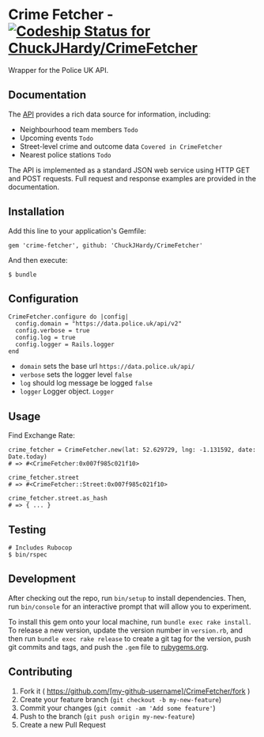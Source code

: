 # Crime Fetcher - [ ![Codeship Status for ChuckJHardy/CrimeFetcher](https://codeship.com/projects/4a6dea20-1058-0133-f5b4-5a9b1173a114/status?branch=master)](https://codeship.com/projects/92019)

Wrapper for the Police UK API.

## Documentation

The [API](https://data.police.uk/docs/) provides a rich data source for information, including:

* Neighbourhood team members `Todo`
* Upcoming events `Todo`
* Street-level crime and outcome data `Covered in CrimeFetcher`
* Nearest police stations `Todo`

The API is implemented as a standard JSON web service using HTTP GET and POST requests. Full request and response examples are provided in the documentation.

## Installation

Add this line to your application's Gemfile:

    gem 'crime-fetcher', github: 'ChuckJHardy/CrimeFetcher'

And then execute:

    $ bundle

## Configuration

    CrimeFetcher.configure do |config|
      config.domain = "https://data.police.uk/api/v2"
      config.verbose = true
      config.log = true
      config.logger = Rails.logger
    end

* `domain` sets the base url `https://data.police.uk/api/`
* `verbose` sets the logger level `false`
* `log` should log message be logged `false`
* `logger` Logger object. `Logger`

## Usage

Find Exchange Rate:

    crime_fetcher = CrimeFetcher.new(lat: 52.629729, lng: -1.131592, date: Date.today)
    # => #<CrimeFetcher:0x007f985c021f10>

    crime_fetcher.street
    # => #<CrimeFetcher::Street:0x007f985c021f10>

    crime_fetcher.street.as_hash
    # => { ... }

## Testing

    # Includes Rubocop
    $ bin/rspec

## Development

After checking out the repo, run `bin/setup` to install dependencies. Then, run `bin/console` for an interactive prompt that will allow you to experiment.

To install this gem onto your local machine, run `bundle exec rake install`. To release a new version, update the version number in `version.rb`, and then run `bundle exec rake release` to create a git tag for the version, push git commits and tags, and push the `.gem` file to [rubygems.org](https://rubygems.org).

## Contributing

1. Fork it ( https://github.com/[my-github-username]/CrimeFetcher/fork )
2. Create your feature branch (`git checkout -b my-new-feature`)
3. Commit your changes (`git commit -am 'Add some feature'`)
4. Push to the branch (`git push origin my-new-feature`)
5. Create a new Pull Request
